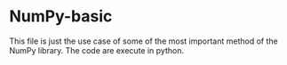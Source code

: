 # NumPy-basic
This file is just the use case of some of the most important method of the NumPy library.
The code are execute in python.
